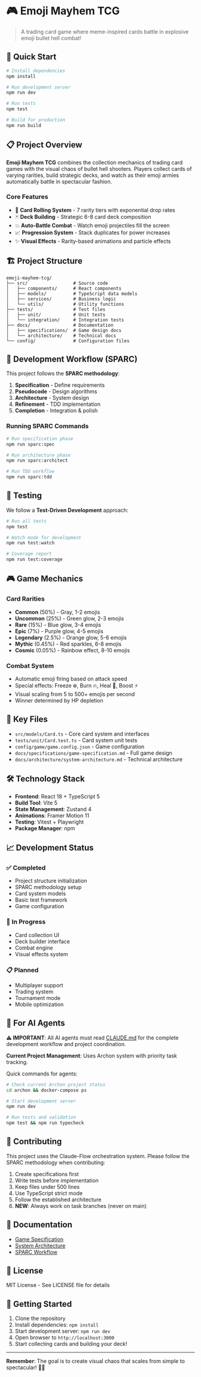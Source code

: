 # 🎮 Emoji Mayhem TCG

> A trading card game where meme-inspired cards battle in explosive emoji bullet hell combat!

## 🚀 Quick Start

```bash
# Install dependencies
npm install

# Run development server
npm run dev

# Run tests
npm test

# Build for production
npm run build
```

## 📋 Project Overview

**Emoji Mayhem TCG** combines the collection mechanics of trading card games with the visual chaos of bullet hell shooters. Players collect cards of varying rarities, build strategic decks, and watch as their emoji armies automatically battle in spectacular fashion.

### Core Features
- 🎲 **Card Rolling System** - 7 rarity tiers with exponential drop rates
- 🃏 **Deck Building** - Strategic 6-8 card deck composition
- 💥 **Auto-Battle Combat** - Watch emoji projectiles fill the screen
- 📈 **Progression System** - Stack duplicates for power increases
- ✨ **Visual Effects** - Rarity-based animations and particle effects

## 🏗️ Project Structure

```
emoji-mayhem-tcg/
├── src/                 # Source code
│   ├── components/      # React components
│   ├── models/          # TypeScript data models
│   ├── services/        # Business logic
│   └── utils/           # Utility functions
├── tests/               # Test files
│   ├── unit/            # Unit tests
│   └── integration/     # Integration tests
├── docs/                # Documentation
│   ├── specifications/  # Game design docs
│   └── architecture/    # Technical docs
└── config/              # Configuration files
```

## 🎯 Development Workflow (SPARC)

This project follows the **SPARC methodology**:

1. **Specification** - Define requirements
2. **Pseudocode** - Design algorithms
3. **Architecture** - System design
4. **Refinement** - TDD implementation
5. **Completion** - Integration & polish

### Running SPARC Commands

```bash
# Run specification phase
npm run sparc:spec

# Run architecture phase
npm run sparc:architect

# Run TDD workflow
npm run sparc:tdd
```

## 🧪 Testing

We follow a **Test-Driven Development** approach:

```bash
# Run all tests
npm test

# Watch mode for development
npm run test:watch

# Coverage report
npm run test:coverage
```

## 🎮 Game Mechanics

### Card Rarities
- **Common** (50%) - Gray, 1-2 emojis
- **Uncommon** (25%) - Green glow, 2-3 emojis
- **Rare** (15%) - Blue glow, 3-4 emojis
- **Epic** (7%) - Purple glow, 4-5 emojis
- **Legendary** (2.5%) - Orange glow, 5-6 emojis
- **Mythic** (0.45%) - Red sparkles, 6-8 emojis
- **Cosmic** (0.05%) - Rainbow effect, 8-10 emojis

### Combat System
- Automatic emoji firing based on attack speed
- Special effects: Freeze ❄️, Burn 🔥, Heal 💚, Boost ⚡
- Visual scaling from 5 to 500+ emojis per second
- Winner determined by HP depletion

## 📁 Key Files

- `src/models/Card.ts` - Core card system and interfaces
- `tests/unit/Card.test.ts` - Card system unit tests
- `config/game/game.config.json` - Game configuration
- `docs/specifications/game-specification.md` - Full game design
- `docs/architecture/system-architecture.md` - Technical architecture

## 🛠️ Technology Stack

- **Frontend**: React 18 + TypeScript 5
- **Build Tool**: Vite 5
- **State Management**: Zustand 4
- **Animations**: Framer Motion 11
- **Testing**: Vitest + Playwright
- **Package Manager**: npm

## 📈 Development Status

### ✅ Completed
- Project structure initialization
- SPARC methodology setup
- Card system models
- Basic test framework
- Game configuration

### 🚧 In Progress
- Card collection UI
- Deck builder interface
- Combat engine
- Visual effects system

### 📋 Planned
- Multiplayer support
- Trading system
- Tournament mode
- Mobile optimization

## 🤖 For AI Agents

**⚠️ IMPORTANT**: All AI agents must read [CLAUDE.md](./CLAUDE.md) for the complete development workflow and project coordination.

**Current Project Management**: Uses Archon system with priority task tracking.

Quick commands for agents:
```bash
# Check current Archon project status
cd archon && docker-compose ps

# Start development server
npm run dev

# Run tests and validation
npm test && npm run typecheck
```

## 🤝 Contributing

This project uses the Claude-Flow orchestration system. Please follow the SPARC methodology when contributing:

1. Create specifications first
2. Write tests before implementation
3. Keep files under 500 lines
4. Use TypeScript strict mode
5. Follow the established architecture
6. **NEW**: Always work on task branches (never on main)

## 📝 Documentation

- [Game Specification](docs/specifications/game-specification.md)
- [System Architecture](docs/architecture/system-architecture.md)
- [SPARC Workflow](CLAUDE.md)

## 📄 License

MIT License - See LICENSE file for details

## 🎉 Getting Started

1. Clone the repository
2. Install dependencies: `npm install`
3. Start development server: `npm run dev`
4. Open browser to `http://localhost:3000`
5. Start collecting cards and building your deck!

---

**Remember**: The goal is to create visual chaos that scales from simple to spectacular! 🚀✨

